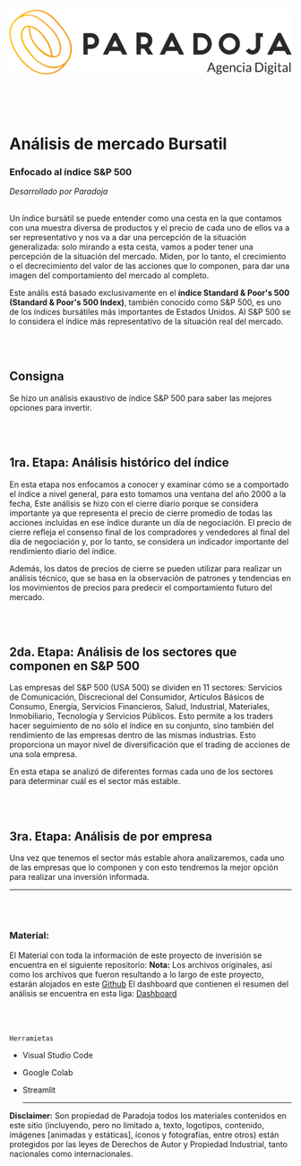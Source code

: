 ![Paradoja](paradoja-2.png)


</br>
</br>
</br>

# Análisis de mercado Bursatil
### Enfocado al índice S&P 500
*Desarrollado por Paradoja*

</br>
Un índice bursátil se puede entender como una cesta en la que contamos con una muestra diversa de productos y el precio de cada uno de ellos va a ser representativo y nos va a dar una percepción de la situación generalizada: solo mirando a esta cesta, vamos a poder tener una percepción de la situación del mercado. Miden, por lo tanto, el crecimiento o el decrecimiento del valor de las acciones que lo componen, para dar una imagen del comportamiento del mercado al completo.

Este anális está basado exclusivamente en el **índice Standard & Poor's 500 (Standard & Poor's 500 Index)**, también conocido como S&P 500, es uno de los índices bursátiles más importantes de Estados Unidos. Al S&P 500 se lo considera el índice más representativo de la situación real del mercado.

</br>
</br>

## Consigna
Se hizo un análisis exaustivo de índice S&P 500 para saber las mejores opciones para invertir.

</br>
</br>

## 1ra. Etapa: Análisis histórico del índice
En esta etapa nos enfocamos a conocer y examinar cómo se a comportado el índice a nivel general, para esto tomamos una ventana del año 2000 a la fecha, Este análisis se hizo con el cierre diario porque se considera importante ya que representa el precio de cierre promedio de todas las acciones incluidas en ese índice durante un día de negociación. El precio de cierre refleja el consenso final de los compradores y vendedores al final del día de negociación y, por lo tanto, se considera un indicador importante del rendimiento diario del índice.

Además, los datos de precios de cierre se pueden utilizar para realizar un análisis técnico, que se basa en la observación de patrones y tendencias en los movimientos de precios para predecir el comportamiento futuro del mercado.

</br>
</br>

## 2da. Etapa: Análisis de los sectores que componen en S&P 500
Las empresas del S&P 500 (USA 500) se dividen en 11 sectores: Servicios de Comunicación, Discrecional del Consumidor, Artículos Básicos de Consumo, Energía, Servicios Financieros, Salud, Industrial, Materiales, Inmobiliario, Tecnología y Servicios Públicos. Esto permite a los traders hacer seguimiento de no sólo el índice en su conjunto, sino también del rendimiento de las empresas dentro de las mismas industrias. Esto proporciona un mayor nivel de diversificación que el trading de acciones de una sola empresa.

En esta etapa se analizó de diferentes formas cada uno de los sectores para determinar cuál es el sector más estable.

</br>
</br>

## 3ra. Etapa: Análisis de por empresa
Una vez que tenemos el sector más estable ahora analizaremos, cada uno de las empresas que lo componen y con esto tendremos la mejor opción para realizar una inversión informada.

<hr> 
</br>
</br>

### Material:
El Material con toda la información de este proyecto de inverisión se encuentra en el siguiente repositorio:
**Nota:** Los archivos originales, así como los archivos que fueron resultando a lo largo de este proyecto, estarán alojados en este [Github](https://github.com/Maurengit/Analisis_SP_500.git)
El dashboard que contienen el resumen del análisis se encuentra en esta liga: [Dashboard](https://maurengit-analisis-sp-500-main-njpq6v.streamlit.app/)

</br>
</br>

`Herramietas`
- Visual Studio Code
- Google Colab
- Streamlit

  <hr> 
**Disclaimer:** Son propiedad de Paradoja todos los materiales contenidos en este sitio (incluyendo, pero no limitado a, texto, logotipos, contenido, imágenes [animadas y estáticas], íconos y fotografías, entre otros) están protegidos por las leyes de Derechos de Autor y Propiedad Industrial, tanto nacionales como internacionales.
